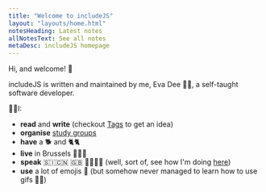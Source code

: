 ```yaml
---
title: "Welcome to includeJS"
layout: "layouts/home.html"
notesHeading: Latest notes
allNotesText: See all notes
metaDesc: includeJS homepage
---
```


Hi, and welcome! 👋

includeJS is written and maintained by me, Eva Dee 👩‍💻, a self-taught software developer.

🙋‍♀️I:

- **read** and **write** (checkout <a href='/tags'>Tags</a> to get an idea)
- **organise** <a href='/about/#heading-study-groups'>study groups</a>
- **have** a 🐕 and 🐈🐈
- **live** in Brussels 🍺🍟🍫
- **speak** 🇸🇮🇨🇳 🇬🇧 🏳️‍🌈🇪🇸 (well, sort of, see how I'm doing <a href='tags/spanish'>here</a>)
- **use** a lot of emojis 😬 (but somehow never managed to learn how to use gifs 🤷‍♀️)
